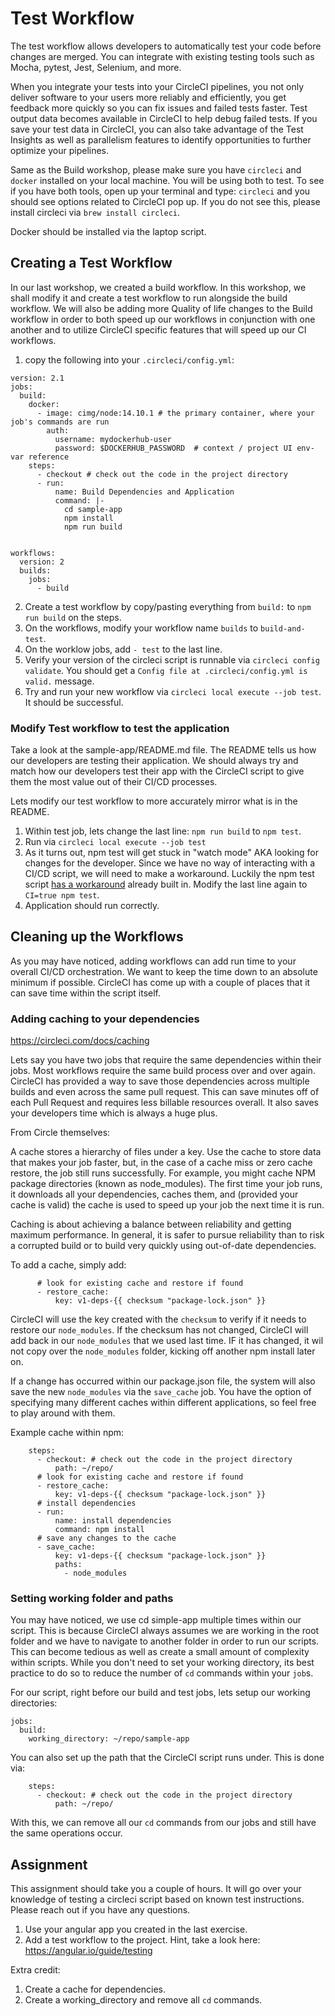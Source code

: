 # Test Workflow

The test workflow allows developers to automatically test your code before changes are merged. You can integrate with existing testing tools such as Mocha, pytest, Jest, Selenium, and more. 

When you integrate your tests into your CircleCI pipelines, you not only deliver software to your users more reliably and efficiently, you get feedback more quickly so you can fix issues and failed tests faster. Test output data becomes available in CircleCI to help debug failed tests. If you save your test data in CircleCI, you can also take advantage of the Test Insights as well as parallelism features to identify opportunities to further optimize your pipelines.

Same as the Build workshop, please make sure you have `circleci` and `docker` installed on your local machine. You will be using both to test.
To see if you have both tools, open up your terminal and type: `circleci` and you should see options related to CircleCI pop up. If you do not see this, please install circleci via `brew install circleci`. 

Docker should be installed via the laptop script.

## Creating a Test Workflow
In our last workshop, we created a build workflow. In this workshop, we shall modify it and create a test workflow to run alongside the build workflow. We will also be adding more Quality of life changes to the Build workflow in order to both speed up our workflows in conjunction with one another and to utilize CircleCI specific features that will speed up our CI workflows.

1. copy the following into your `.circleci/config.yml`:
```
version: 2.1
jobs:
  build:
    docker:
      - image: cimg/node:14.10.1 # the primary container, where your job's commands are run
        auth:
          username: mydockerhub-user
          password: $DOCKERHUB_PASSWORD  # context / project UI env-var reference
    steps:
      - checkout # check out the code in the project directory
      - run:
          name: Build Dependencies and Application
          command: |-
            cd sample-app
            npm install
            npm run build


workflows:
  version: 2
  builds:
    jobs:
      - build
```
2. Create a test workflow by copy/pasting everything from `build:` to `npm run build` on the steps. 
3. On the workflows, modify your workflow name `builds` to `build-and-test`.
4. On the worklow jobs, add `- test` to the last line. 
5. Verify your version of the circleci script is runnable via `circleci config validate`. You should get a `Config file at .circleci/config.yml is valid.` message. 
6. Try and run your new workflow via `circleci local execute --job test`. It should be successful. 


### Modify Test workflow to test the application

Take a look at the sample-app/README.md file. The README tells us how our developers are testing their application. We should always try and match how our developers test their app with the CircleCI script to give them the most value out of their CI/CD processes. 

Lets modify our test workflow to more accurately mirror what is in the README.

1. Within test job, lets change the last line: `npm run build` to `npm test`.
2. Run via `circleci local execute --job test`
3. As it turns out, npm test will get stuck in "watch mode" AKA looking for changes for the developer. Since we have no way of interacting with a CI/CD script, we will need to make a workaround. Luckily the npm test script [has a workaround](https://create-react-app.dev/docs/running-tests/#linux-macos-bash) already built in. Modify the last line again to `CI=true npm test`.
4. Application should run correctly.

## Cleaning up the Workflows
As you may have noticed, adding workflows can add run time to your overall CI/CD orchestration. We want to keep the time down to an absolute minimum if possible. CircleCI has come up with a couple of places that it can save time within the script itself.

### Adding caching to your dependencies
https://circleci.com/docs/caching

Lets say you have two jobs that require the same dependencies within their jobs. Most workflows require the same build process over and over again. CircleCI has provided a way to save those dependencies across multiple builds and even across the same pull request. This can save minutes off of each Pull Request and requires less billable resources overall. It also saves your developers time which is always a huge plus. 

From Circle themselves: 

A cache stores a hierarchy of files under a key. Use the cache to store data that makes your job faster, but, in the case of a cache miss or zero cache restore, the job still runs successfully. For example, you might cache NPM package directories (known as node_modules). The first time your job runs, it downloads all your dependencies, caches them, and (provided your cache is valid) the cache is used to speed up your job the next time it is run.

Caching is about achieving a balance between reliability and getting maximum performance. In general, it is safer to pursue reliability than to risk a corrupted build or to build very quickly using out-of-date dependencies.

To add a cache, simply add:
```
      # look for existing cache and restore if found
      - restore_cache:
          key: v1-deps-{{ checksum "package-lock.json" }}
```
CircleCI will use the key created with the `checksum` to verify if it needs to restore our `node_modules`. If the checksum has not changed, CircleCI will add back in our `node_modules` that we used last time. IF it has changed, it wil not copy over the `node_modules` folder, kicking off another npm install later on. 

If a change has occurred within our package.json file, the system will also save the new `node_modules` via the `save_cache` job. You have the option of specifying many different caches within different applications, so feel free to play around with them. 

Example cache within npm:
```
    steps:
      - checkout: # check out the code in the project directory
          path: ~/repo/
      # look for existing cache and restore if found
      - restore_cache:
          key: v1-deps-{{ checksum "package-lock.json" }}
      # install dependencies    
      - run:
          name: install dependencies
          command: npm install
      # save any changes to the cache
      - save_cache:
          key: v1-deps-{{ checksum "package-lock.json" }}
          paths: 
            - node_modules
```

### Setting working folder and paths

You may have noticed, we use cd simple-app multiple times within our script. This is because CircleCI always assumes we are working in the root folder and we have to navigate to another folder in order to run our scripts. This can become tedious as well as create a small amount of complexity within scripts. While you don't need to set your working directory, its best practice to do so to reduce the number of `cd` commands within your `job`s. 

For our script, right before our build and test jobs, lets setup our working directories:
```
jobs:
  build:
    working_directory: ~/repo/sample-app
```
You can also set up the path that the CircleCI script runs under. This is done via:
```
    steps:
      - checkout: # check out the code in the project directory
          path: ~/repo/
```
With this, we can remove all our `cd` commands from our jobs and still have the same operations occur.

## Assignment
This assignment should take you a couple of hours. It will go over your knowledge of testing a circleci script based on known test instructions. Please reach out if you have any questions.

1. Use your angular app you created in the last exercise. 
2. Add a test workflow to the project. Hint, take a look here: https://angular.io/guide/testing

Extra credit:
1. Create a cache for dependencies.
2. Create a working_directory and remove all `cd` commands.
